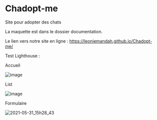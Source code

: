 # Chadopt-me
Site pour adopter des chats

La maquette est dans le dossier documentation.

Le lien vers notre site en ligne : https://leoniemandah.github.io/Chadopt-me/

Test Lighthouse :

  Accueil

![image](https://user-images.githubusercontent.com/46484598/120200071-d5b13c80-c21b-11eb-81af-0e78b171a673.png)

  List
  
 ![image](https://user-images.githubusercontent.com/46484598/120200522-58d29280-c21c-11eb-846e-6c4972d65d72.png)

  Formulaire
  
  ![2021-05-31_15h28_43](https://user-images.githubusercontent.com/46484598/120201319-3a20cb80-c21d-11eb-9d0b-224d6c9e4f3b.png)
